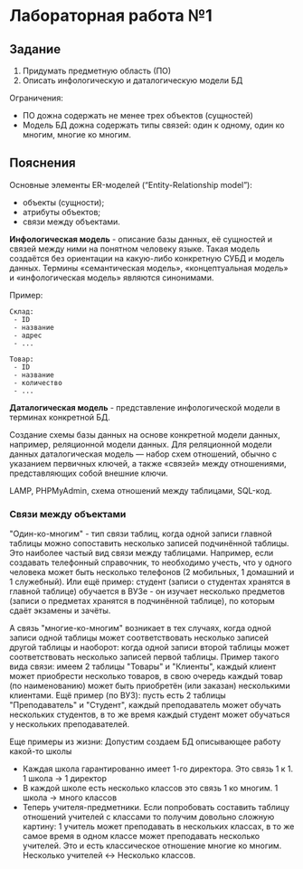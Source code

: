 # Лабораторная работа №1

## Задание

1. Придумать предметную область (ПО)
2. Описать инфологическую и даталогическую модели БД

Ограничения:
 - ПО дожна содержать не менее трех объектов (сущностей)
 - Модель БД дожна содержать типы связей: один к одному, один ко многим, многие ко многим.

## Пояснения

Основные элементы ER-моделей (“Entity-Relationship model”):
- объекты (сущности);
- атрибуты объектов;
- связи между объектами.

**Инфологическая модель** - описание базы данных, её сущностей и связей между ними на понятном человеку языке. Такая модель создаётся без ориентации на какую-либо конкретную СУБД и модель данных. Термины «семантическая модель», «концептуальная модель» и «инфологическая модель» являются синонимами.

Пример:
```
Склад:
 - ID
 - название
 - адрес
 - ...

Товар:
 - ID
 - название
 - количество
 - ...
```

**Даталогическая модель** - представление инфологической модели в терминах конкретной БД.

Создание схемы базы данных на основе конкретной модели данных, например, реляционной модели данных. Для реляционной модели данных даталогическая модель — набор схем отношений, обычно с указанием первичных ключей, а также «связей» между отношениями, представляющих собой внешние ключи.

LAMP, PHPMyAdmin, схема отношений между таблицами, SQL-код.

### Связи между объектами

"Один-ко-многим" - тип связи таблиц, когда одной записи главной таблицы можно сопоставить несколько записей подчинённой таблицы. Это наиболее частый вид связи между таблицами. Например, если создавать телефонный справочник, то необходимо учесть, что у одного человека может быть несколько телефонов (2 мобильных, 1 домашний и 1 служебный).
Или ещё пример: студент (записи о студентах хранятся в главной таблице) обучается в ВУЗе - он изучает несколько предметов (записи о предметах хранятся в подчинённой таблице), по которым сдаёт экзамены и зачёты.

А связь "многие-ко-многим" возникает в тех случаях, когда одной записи одной таблицы может соответствовать несколько записей другой таблицы и наоборот: когда одной записи второй таблицы может соответствовать несколько записей первой таблицы. Пример такого вида связи: имеем 2 таблицы "Товары" и "Клиенты", каждый клиент может приобрести несколько товаров, в свою очередь каждый товар (по наименованию) может быть приобретён (или заказан) несколькими клиентами. Ещё пример (по ВУЗ): пусть есть 2 таблицы "Преподаватель" и "Студент", каждый преподаватель может обучать нескольких студентов, в то же время каждый студент может обучаться у нескольких преподавателей.

Еще примеры из жизни: Допустим создаем БД описывающее работу какой-то школы
- Каждая школа гарантированно имеет 1-го директора. Это связь 1 к 1. 1 школа -> 1 директор
- В каждой школе есть несколько классов это связь 1 ко многим. 1 школа -> много классов
- Теперь учителя-предметники. Если попробовать составить таблицу отношений учителей с классами то получим довольно сложную картину: 1 учитель может преподавать в нескольких классах, в то же самое время в одном классе может преподавать несколько учителей. Это и есть классическое отношение многие ко многим. Несколько учителей <-> Несколько классов.
